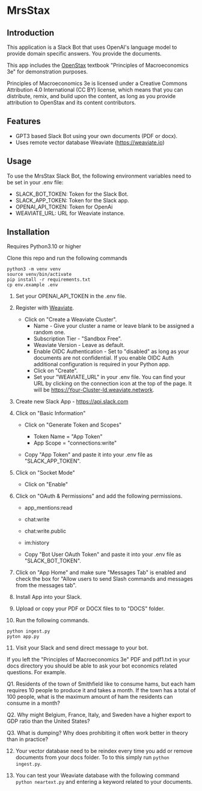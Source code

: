 # MrsStax

## Introduction
This application is a Slack Bot that uses OpenAI's language model to provide domain specific answers.  You provide the documents. 

This app includes the [OpenStax](https://openstax.org) textbook "Principles of Macroeconomics 3e" for demonstration purposes.

Principles of Macroeconomics 3e is licensed under a Creative Commons Attribution 4.0 International (CC BY) license, which means that you can distribute, remix, and build upon the content, as long as you provide attribution to OpenStax and its content contributors.  

## Features
- GPT3 based Slack Bot using your own documents (PDF or docx). 
- Uses remote vector database  Weaviate (https://weaviate.io)

## Usage
To use the MrsStax Slack Bot, the following environment variables need to be set in your .env file:
- SLACK_BOT_TOKEN: Token for the Slack Bot.
- SLACK_APP_TOKEN: Token for the Slack app.
- OPENAI_API_TOKEN: Token for OpenAi
- WEAVIATE_URL: URL for Weaviate instance. 

## Installation
Requires Python3.10 or higher

Clone this repo and run the following commands 

```
python3 -m venv venv
source venv/bin/activate
pip install -r requirements.txt
cp env.example .env
```

1. Set your OPENAI_API_TOKEN in the .env file.

2. Register with [Weaviate](https://auth.wcs.api.weaviate.io/auth/realms/SeMI/protocol/openid-connect/registrations?client_id=wcs&response_type=code&redirect_uri=https://console.weaviate.io/registration-login). 
   - Click on "Create a Weaviate Cluster". 
     - Name - Give your cluster a name or leave blank to be assigned a random one. 
     - Subscription Tier - "Sandbox Free". 
     - Weaviate Version - Leave as default. 
     - Enable OIDC Authentication - Set to "disabled" as long as your documents are not confidential.  If you enable OIDC Auth additional configuration is required in your Python app.   
     - Click on "Create".
     - Set your "WEAVIATE_URL" in your .env file.  You can find your URL by clicking on the connection icon at the top of the page. It will be https://Your-Cluster-Id.weaviate.network.

3. Create new Slack App - https://api.slack.com

4. Click on "Basic Information"
   - Click on "Generate Token and Scopes"
     - Token Name = "App Token"
     - App Scope = "connections:write"

   - Copy "App Token" and paste it into your .env file as "SLACK_APP_TOKEN". 

5. Click on "Socket Mode"
   - Click on "Enable"

6. Click on "OAuth & Permissions" and add the following permissions. 
   - app_mentions:read
   - chat:write
   - chat:write.public
   - im:history

   - Copy "Bot User OAuth Token" and paste it into your .env file as "SLACK_BOT_TOKEN". 

7. Click on "App Home" and make sure "Messages Tab" is enabled and check the box for "Allow users to send Slash commands and messages from the messages tab". 

8. Install App into your Slack. 

9. Upload or copy your  PDF or DOCX files to to "DOCS" folder.  

10. Run the following commands.
 
   ```
   python ingest.py
   pyton app.py
   ```

11. Visit your Slack and send direct message to your bot. 

If you left the "Principles of Macroeconomics 3e" PDF and pdf1.txt in your docs directory you should be able to ask your bot economics related questions. 
For example. 

Q1. Residents of the town of Smithfield like to consume hams, but each ham requires 10 people to produce it and takes a month. If the town has a total of 100 people, what is the maximum amount of ham the residents can consume in a month?

Q2. Why might Belgium, France, Italy, and Sweden have a higher export to GDP ratio than the United States? 

Q3. What is dumping? Why does prohibiting it often work better in theory than in practice?

12. Your vector database need to be reindex every time you add or remove documents from your docs folder. To to this simply run ```python ingest.py```. 

13. You can test your Weaviate database with the following command ```python neartext.py``` and entering a keyword related to your documents.  
